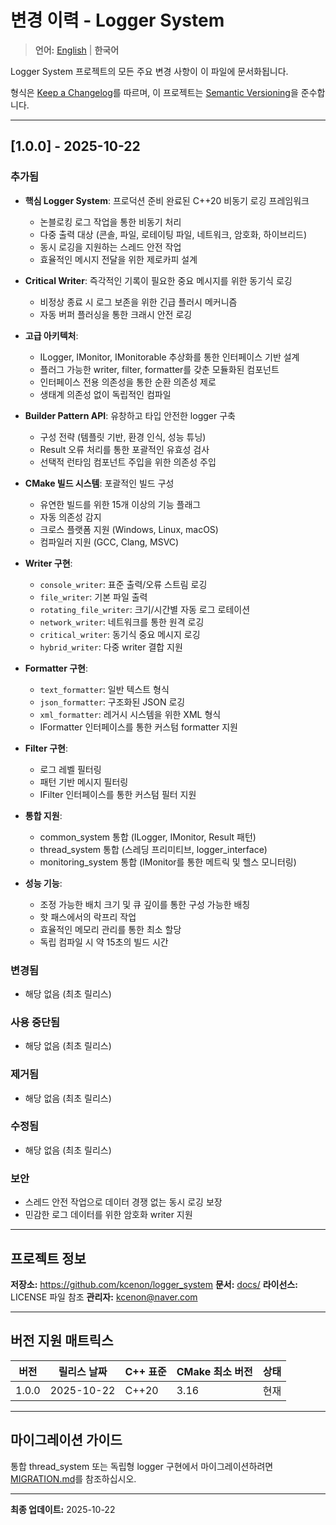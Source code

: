 # 변경 이력 - Logger System

> **언어:** [English](CHANGELOG.md) | **한국어**

Logger System 프로젝트의 모든 주요 변경 사항이 이 파일에 문서화됩니다.

형식은 [Keep a Changelog](https://keepachangelog.com/ko/1.0.0/)를 따르며,
이 프로젝트는 [Semantic Versioning](https://semver.org/lang/ko/spec/v2.0.0.html)을 준수합니다.

---

## [1.0.0] - 2025-10-22

### 추가됨
- **핵심 Logger System**: 프로덕션 준비 완료된 C++20 비동기 로깅 프레임워크
  - 논블로킹 로그 작업을 통한 비동기 처리
  - 다중 출력 대상 (콘솔, 파일, 로테이팅 파일, 네트워크, 암호화, 하이브리드)
  - 동시 로깅을 지원하는 스레드 안전 작업
  - 효율적인 메시지 전달을 위한 제로카피 설계

- **Critical Writer**: 즉각적인 기록이 필요한 중요 메시지를 위한 동기식 로깅
  - 비정상 종료 시 로그 보존을 위한 긴급 플러시 메커니즘
  - 자동 버퍼 플러싱을 통한 크래시 안전 로깅

- **고급 아키텍처**:
  - ILogger, IMonitor, IMonitorable 추상화를 통한 인터페이스 기반 설계
  - 플러그 가능한 writer, filter, formatter를 갖춘 모듈화된 컴포넌트
  - 인터페이스 전용 의존성을 통한 순환 의존성 제로
  - 생태계 의존성 없이 독립적인 컴파일

- **Builder Pattern API**: 유창하고 타입 안전한 logger 구축
  - 구성 전략 (템플릿 기반, 환경 인식, 성능 튜닝)
  - Result<T> 오류 처리를 통한 포괄적인 유효성 검사
  - 선택적 런타임 컴포넌트 주입을 위한 의존성 주입

- **CMake 빌드 시스템**: 포괄적인 빌드 구성
  - 유연한 빌드를 위한 15개 이상의 기능 플래그
  - 자동 의존성 감지
  - 크로스 플랫폼 지원 (Windows, Linux, macOS)
  - 컴파일러 지원 (GCC, Clang, MSVC)

- **Writer 구현**:
  - `console_writer`: 표준 출력/오류 스트림 로깅
  - `file_writer`: 기본 파일 출력
  - `rotating_file_writer`: 크기/시간별 자동 로그 로테이션
  - `network_writer`: 네트워크를 통한 원격 로깅
  - `critical_writer`: 동기식 중요 메시지 로깅
  - `hybrid_writer`: 다중 writer 결합 지원

- **Formatter 구현**:
  - `text_formatter`: 일반 텍스트 형식
  - `json_formatter`: 구조화된 JSON 로깅
  - `xml_formatter`: 레거시 시스템을 위한 XML 형식
  - IFormatter 인터페이스를 통한 커스텀 formatter 지원

- **Filter 구현**:
  - 로그 레벨 필터링
  - 패턴 기반 메시지 필터링
  - IFilter 인터페이스를 통한 커스텀 필터 지원

- **통합 지원**:
  - common_system 통합 (ILogger, IMonitor, Result<T> 패턴)
  - thread_system 통합 (스레딩 프리미티브, logger_interface)
  - monitoring_system 통합 (IMonitor를 통한 메트릭 및 헬스 모니터링)

- **성능 기능**:
  - 조정 가능한 배치 크기 및 큐 깊이를 통한 구성 가능한 배칭
  - 핫 패스에서의 락프리 작업
  - 효율적인 메모리 관리를 통한 최소 할당
  - 독립 컴파일 시 약 15초의 빌드 시간

### 변경됨
- 해당 없음 (최초 릴리스)

### 사용 중단됨
- 해당 없음 (최초 릴리스)

### 제거됨
- 해당 없음 (최초 릴리스)

### 수정됨
- 해당 없음 (최초 릴리스)

### 보안
- 스레드 안전 작업으로 데이터 경쟁 없는 동시 로깅 보장
- 민감한 로그 데이터를 위한 암호화 writer 지원

---

## 프로젝트 정보

**저장소:** https://github.com/kcenon/logger_system
**문서:** [docs/](docs/)
**라이선스:** LICENSE 파일 참조
**관리자:** kcenon@naver.com

---

## 버전 지원 매트릭스

| 버전  | 릴리스 날짜 | C++ 표준 | CMake 최소 버전 | 상태   |
|-------|-------------|----------|----------------|--------|
| 1.0.0 | 2025-10-22  | C++20    | 3.16           | 현재   |

---

## 마이그레이션 가이드

통합 thread_system 또는 독립형 logger 구현에서 마이그레이션하려면 [MIGRATION.md](MIGRATION.md)를 참조하십시오.

---

**최종 업데이트:** 2025-10-22
